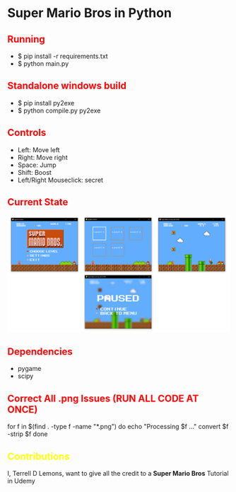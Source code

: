 # <span style="color: biege;">Super Mario Bros in Python</span>

## <span style="color: red;">Running</span>

- $ pip install -r requirements.txt
- $ python main.py

## <span style="color: red;">Standalone windows build</span>

- $ pip install py2exe
- $ python compile.py py2exe

## <span style="color: red;">Controls</span>

- Left: Move left
- Right: Move right
- Space: Jump
- Shift: Boost
- Left/Right Mouseclick: secret

## <span style="color: red;">Current State</span>

![Alt text](img/pics.png "current state")

## <span style="color: red;">Dependencies</span>

- pygame
- scipy

## <span style="color: red;">Correct All .png Issues (RUN ALL CODE AT ONCE)</span>

for f in $(find . -type f -name "\*.png")
do
echo "Processing $f ..."
convert $f -strip $f
done

## <span style="color: yellow;">Contributions</span>

I, Terrell D Lemons, want to give all the credit to a **Super Mario Bros** Tutorial in Udemy

